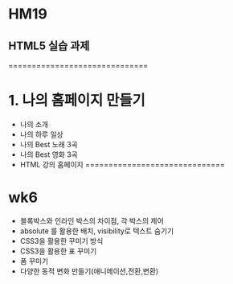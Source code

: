   # HM19
## HTML5 실습 과제
==============================
# 1. 나의 홈페이지 만들기
  - 나의 소개
  - 나의 하루 일상
  - 나의 Best 노래 3곡
  - 나의 Best 영화 3곡
  - HTML 강의 홈페이지
==============================
# wk6
  - 블록박스와 인라인 박스의 차이점, 각 박스의 제어
  - absolute 를 활용한 배치, visibility로 텍스트 숨기기
  - CSS3을 활용한 꾸미기 방식
  - CSS3을 활용한 표 꾸미기
  - 폼 꾸미기
  - 다양한 동적 변화 만들기(애니메이션,전환,변환)
